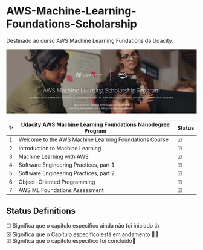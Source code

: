 # AWS-Machine-Learning-Foundations-Scholarship
Destinado ao curso AWS Machine Learning Fundations da Udacity.


![AWSML-Banner](AWSML-Banner.png)

✨| Udacity AWS Machine Learning Foundations Nanodegree Program | Status
--- | ---| ---
1 | Welcome to the AWS Machine Learning Foundations Course | &#9745;
2 | Introduction to Machine Learning |  &#9745;
3 | Machine Learning with AWS |  &#9745;
4 | Software Engineering Practices, part 1 |  &#9745;
5 | Software Engineering Practices, part 2 |  &#9745;
6 | Object-Oriented Programming |  &#9745;
7 | AWS ML Foundations Assessment | &#9745;

## Status Definitions
 &#9744; Significa que o capítulo específico ainda não foi iniciado 👍 <br>
 &#9746; Significa que o Capítulo específico está em andamento 👨‍💻 <br>
 &#9745; Significa que o capítulo específico foi concluído🎉
 

 
